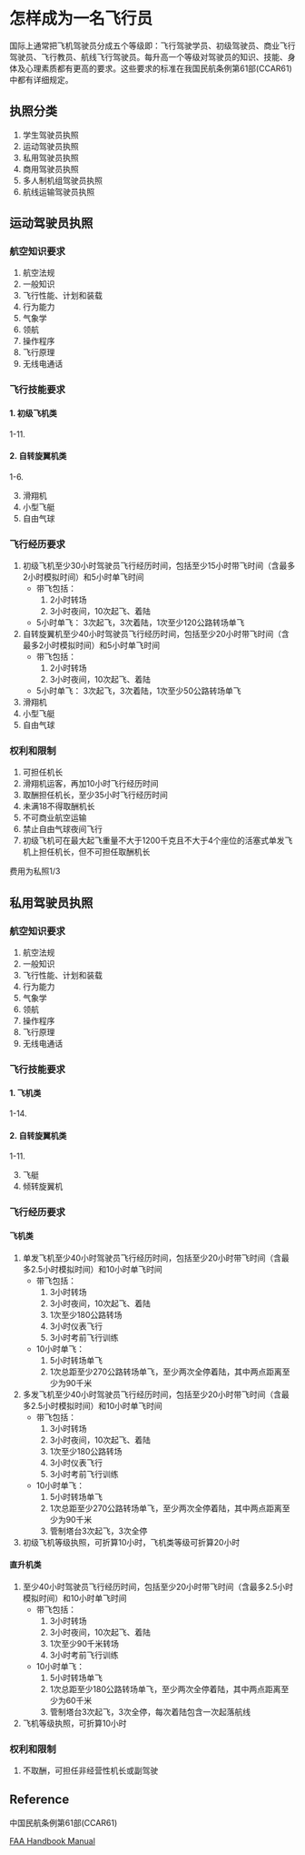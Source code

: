 # 怎样成为一名飞行员

国际上通常把飞机驾驶员分成五个等级即：飞行驾驶学员、初级驾驶员、商业飞行驾驶员、飞行教员、航线飞行驾驶员。每升高一个等级对驾驶员的知识、技能、身体及心理素质都有更高的要求。这些要求的标准在我国民航条例第61部(CCAR61)中都有详细规定。

## 执照分类

1. 学生驾驶员执照
2. 运动驾驶员执照
3. 私用驾驶员执照
4. 商用驾驶员执照
5. 多人制机组驾驶员执照
6. 航线运输驾驶员执照

## 运动驾驶员执照

### 航空知识要求

1. 航空法规
2. 一般知识
3. 飞行性能、计划和装载
4. 行为能力
5. 气象学
6. 领航
7. 操作程序
8. 飞行原理
9. 无线电通话

### 飞行技能要求

####  1. 初级飞机类

1-11. 

####  2. 自转旋翼机类

1-6. 

3. 滑翔机
4. 小型飞艇
5. 自由气球

### 飞行经历要求

1. 初级飞机至少30小时驾驶员飞行经历时间，包括至少15小时带飞时间（含最多2小时模拟时间）和5小时单飞时间
   * 带飞包括：
     1. 2小时转场
     2. 3小时夜间，10次起飞、着陆
   * 5小时单飞：
     3次起飞，3次着陆，1次至少120公路转场单飞
2. 自转旋翼机至少40小时驾驶员飞行经历时间，包括至少20小时带飞时间（含最多2小时模拟时间）和5小时单飞时间
   * 带飞包括：
     1. 2小时转场
     2. 3小时夜间，10次起飞、着陆
   * 5小时单飞：
     3次起飞，3次着陆，1次至少50公路转场单飞
3. 滑翔机
4. 小型飞艇
5. 自由气球

### 权利和限制

1. 可担任机长
2. 滑翔机运客，再加10小时飞行经历时间
3. 取酬担任机长，至少35小时飞行经历时间
4. 未满18不得取酬机长
5. 不可商业航空运输
6. 禁止自由气球夜间飞行
7. 初级飞机可在最大起飞重量不大于1200千克且不大于4个座位的活塞式单发飞机上担任机长，但不可担任取酬机长



费用为私照1/3



## 私用驾驶员执照

### 航空知识要求

1. 航空法规
2. 一般知识
3. 飞行性能、计划和装载
4. 行为能力
5. 气象学
6. 领航
7. 操作程序
8. 飞行原理
9. 无线电通话

### 飞行技能要求

####  1. 飞机类

1-14. 

####  2. 自转旋翼机类

1-11. 

3. 飞艇
4. 倾转旋翼机

### 飞行经历要求

#### 飞机类

1. 单发飞机至少40小时驾驶员飞行经历时间，包括至少20小时带飞时间（含最多2.5小时模拟时间）和10小时单飞时间
   * 带飞包括：
     1. 3小时转场
     2. 3小时夜间，10次起飞、着陆
     3. 1次至少180公路转场
     4. 3小时仪表飞行
     5. 3小时考前飞行训练
   * 10小时单飞：
     1. 5小时转场单飞
     2. 1次总距至少270公路转场单飞，至少两次全停着陆，其中两点距离至少为90千米
2. 多发飞机至少40小时驾驶员飞行经历时间，包括至少20小时带飞时间（含最多2.5小时模拟时间）和10小时单飞时间
   * 带飞包括：
     1. 3小时转场
     2. 3小时夜间，10次起飞、着陆
     3. 1次至少180公路转场
     4. 3小时仪表飞行
     5. 3小时考前飞行训练
   * 10小时单飞：
     1. 5小时转场单飞
     2. 1次总距至少270公路转场单飞，至少两次全停着陆，其中两点距离至少为90千米
     3. 管制塔台3次起飞，3次全停
3. 初级飞机等级执照，可折算10小时，飞机类等级可折算20小时

#### 直升机类

1. 至少40小时驾驶员飞行经历时间，包括至少20小时带飞时间（含最多2.5小时模拟时间）和10小时单飞时间
   * 带飞包括：
     1. 3小时转场
     2. 3小时夜间，10次起飞、着陆
     3. 1次至少90千米转场
     4. 3小时考前飞行训练
   * 10小时单飞：
     1. 5小时转场单飞
     2. 1次总距至少180公路转场单飞，至少两次全停着陆，其中两点距离至少为60千米
     3. 管制塔台3次起飞，3次全停，每次着陆包含一次起落航线
2. 飞机等级执照，可折算10小时

### 权利和限制

1. 不取酬，可担任非经营性机长或副驾驶













## Reference

中国民航条例第61部(CCAR61)

[FAA Handbook Manual](https://www.faa.gov/regulations_policies/handbooks_manuals/)